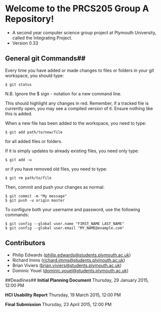 # Welcome to the PRCS205 Group A Repository! #

* A second year computer science group project at Plymouth University, called the Integrating Project. 
* Version 0.33

## General git Commands##
Every time you have added or made changes to files or folders in your git workspace, you should type: 
```
$ git status
```
N.B. Ignore the $ sign - notation for a new command line. 

This should highlight any changes in red. Remember, if a tracked file is currently open, you may see a compiled version of it. Ensure nothing like this is added. 

When a new file has been added to the workspace, you need to type:
```
$ git add path/to/new/file
```
for all added files or folders.

If it is simply updates to already existing files, you need only type: 
```
$ git add -u
```
or if you have removed old files, you need to type:
```
$ git rm path/to/file
```
Then, commit and push your changes as normal:
```
$ git commit -m "My message"
$ git push -u origin master

```
To configure both your username and password, use the following commands:
```
$ git config --global user.name "FIRST_NAME LAST_NAME"
$ git config --global user.email "MY_NAME@example.com"
```

## Contributors ##

* Philip Edwards           (philip.edwards@students.plymouth.ac.uk)
* Richard Imms            (richard.imms@students.plymouth.ac.uk)
* Brian Viviers              (brian.viviers@students.plymouth.ac.uk)
* Dominic Youel           (dominic.youel@students.plymouth.ac.uk)

##Deadlines##
**Initial Planning Document** Thursday, 29 January 2015, 12:00 PM

**HCI Usability Report** Thursday, 19 March 2015, 12:00 PM

**Final Submission** Thursday, 23 April 2015, 12:00 PM